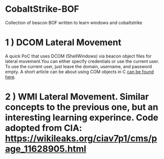 # CobaltStrike-BOF
Collection of beacon BOF written to learn windows and cobaltstrike


# 1 ) DCOM Lateral Movement
A quick PoC that uses DCOM (ShellWindows) via beacon object files for lateral movement.You can either specify credentials or use the current user. To use the current user, just leave the domain, username, and password empty. A short article can be about using COM objects in C [can be found here](https://yaxser.github.io/CobaltStrike-BOF/).
      
      
      
# 2 ) WMI Lateral Movement. Similar concepts to the previous one, but an interesting learning experince. Code adopted from CIA: https://wikileaks.org/ciav7p1/cms/page_11628905.html
